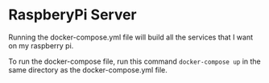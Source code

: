 # RaspberyPi Server
Running the docker-compose.yml file will build all the services that I want on my raspberry pi.

To run the docker-compose file, run this command `docker-compose up` in the same directory as the docker-compose.yml file.
